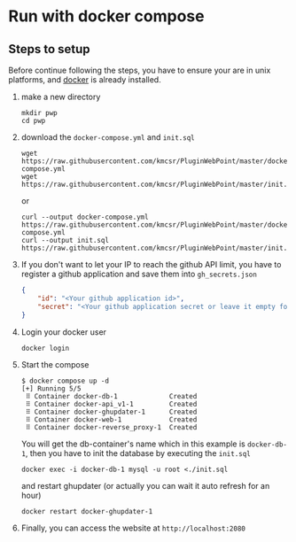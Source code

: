 
# Run with docker compose


## Steps to setup

Before continue following the steps, you have to ensure your are in unix platforms,
and [docker](https://docs.docker.com/get-docker/) is already installed.

1.
	make a new directory
	```shell
	mkdir pwp
	cd pwp
	```

2.
	download the `docker-compose.yml` and `init.sql`
	```shell
	wget https://raw.githubusercontent.com/kmcsr/PluginWebPoint/master/docker/docker-compose.yml
	wget https://raw.githubusercontent.com/kmcsr/PluginWebPoint/master/init.sql
	```
	or
	```shell
	curl --output docker-compose.yml https://raw.githubusercontent.com/kmcsr/PluginWebPoint/master/docker/docker-compose.yml
	curl --output init.sql https://raw.githubusercontent.com/kmcsr/PluginWebPoint/master/init.sql
	```

3.
	If you don't want to let your IP to reach the github API limit, you have to register a github application and save them into `gh_secrets.json`
	```json
	{
		"id": "<Your github application id>",
		"secret": "<Your github application secret or leave it empty for manual auth>",
	}
	```

4.
	Login your docker user
	```shell
	docker login
	```

5.
	Start the compose
	```shell
	$ docker compose up -d
	[+] Running 5/5
	 ⠿ Container docker-db-1             Created
	 ⠿ Container docker-api_v1-1         Created
	 ⠿ Container docker-ghupdater-1      Created
	 ⠿ Container docker-web-1            Created
	 ⠿ Container docker-reverse_proxy-1  Created  
	```

	You will get the db-container's name which in this example is `docker-db-1`,
	then you have to init the database by executing the `init.sql`
	```shell
	docker exec -i docker-db-1 mysql -u root <./init.sql
	```
	and restart ghupdater (or actually you can wait it auto refresh for an hour)
	```shell
	docker restart docker-ghupdater-1
	```

6.
	Finally, you can access the website at `http://localhost:2080`
